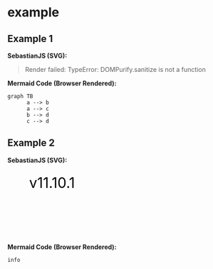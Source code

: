 # example

## Example 1

**SebastianJS (SVG):**

> Render failed: TypeError: DOMPurify.sanitize is not a function

**Mermaid Code (Browser Rendered):**

```mermaid
graph TB
      a --> b
      a --> c
      b --> d
      c --> d
```

## Example 2

**SebastianJS (SVG):**

<svg id="graph" width="100%" xmlns="http://www.w3.org/2000/svg" xmlns:xlink="http://www.w3.org/1999/xlink" style="max-width: 400px;" role="graphics-document document" aria-roledescription="info"><style>#graph{font-family:"trebuchet ms",verdana,arial,sans-serif;font-size:16px;fill:#333;}@keyframes edge-animation-frame{from{stroke-dashoffset:0;}}@keyframes dash{to{stroke-dashoffset:0;}}#graph .edge-animation-slow{stroke-dasharray:9,5!important;stroke-dashoffset:900;animation:dash 50s linear infinite;stroke-linecap:round;}#graph .edge-animation-fast{stroke-dasharray:9,5!important;stroke-dashoffset:900;animation:dash 20s linear infinite;stroke-linecap:round;}#graph .error-icon{fill:#552222;}#graph .error-text{fill:#552222;stroke:#552222;}#graph .edge-thickness-normal{stroke-width:1px;}#graph .edge-thickness-thick{stroke-width:3.5px;}#graph .edge-pattern-solid{stroke-dasharray:0;}#graph .edge-thickness-invisible{stroke-width:0;fill:none;}#graph .edge-pattern-dashed{stroke-dasharray:3;}#graph .edge-pattern-dotted{stroke-dasharray:2;}#graph .marker{fill:#333333;stroke:#333333;}#graph .marker.cross{stroke:#333333;}#graph svg{font-family:"trebuchet ms",verdana,arial,sans-serif;font-size:16px;}#graph p{margin:0;}#graph :root{--mermaid-font-family:"trebuchet ms",verdana,arial,sans-serif;}</style><g></g><g><text x="100" y="40" class="version" font-size="32" style="text-anchor: middle;">v11.10.1</text></g></svg>

**Mermaid Code (Browser Rendered):**

```mermaid
info
```

